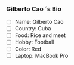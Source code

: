 ### Gilberto Cao ´s Bio

- [ ] Name: Gilberto Cao 
- [ ] Country: Cuba
- [ ] Food: Rice and meet
- [ ] Hobby: Football
- [ ] Color: Red
- [ ] Laptop: MacBook Pro